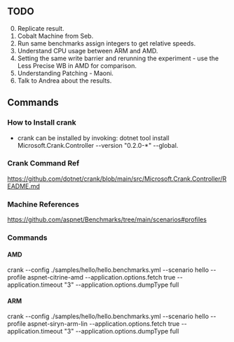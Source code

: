 ## TODO

0. Replicate result.
1. Cobalt Machine from Seb.
2. Run same benchmarks assign integers to get relative speeds.
3. Understand CPU usage between ARM and AMD.
4. Setting the same write barrier and rerunning the experiment - use the Less Precise WB in AMD for comparison.
5. Understanding Patching - Maoni.
6. Talk to Andrea about the results.


## Commands

### How to Install crank

- crank can be installed by invoking: dotnet tool install Microsoft.Crank.Controller --version "0.2.0-*" --global.

### Crank Command Ref 

https://github.com/dotnet/crank/blob/main/src/Microsoft.Crank.Controller/README.md

### Machine References

https://github.com/aspnet/Benchmarks/tree/main/scenarios#profiles

### Commands 

#### AMD 

crank --config ./samples/hello/hello.benchmarks.yml --scenario hello --profile aspnet-citrine-amd --application.options.fetch true --application.timeout "3"  --application.options.dumpType full

#### ARM

crank --config ./samples/hello/hello.benchmarks.yml --scenario hello --profile aspnet-siryn-arm-lin --application.options.fetch true --application.timeout "3"  --application.options.dumpType full
